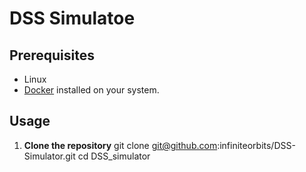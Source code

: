 # DSS Simulatoe

## Prerequisites
- Linux
- [Docker](https://docs.docker.com/get-docker/) installed on your system.

## Usage

1. **Clone the repository**
   git clone git@github.com:infiniteorbits/DSS-Simulator.git
   cd DSS_simulator

